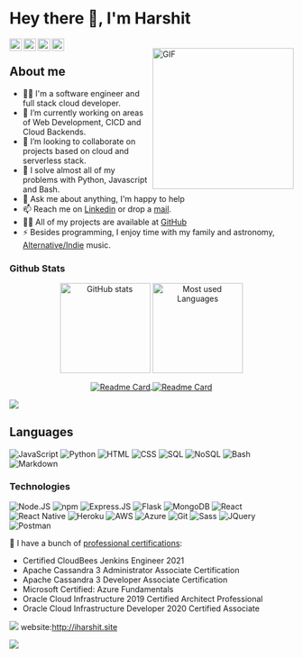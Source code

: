 # Hey there 🙏, I'm Harshit

<a href="https://iharshit.site">
  <img align="left" alt="Harshit Gupta | Portfolio and Blog" width="22px" src="https://img.icons8.com/pastel-glyph/2x/website.png" />
</a>
<a href="https://www.linkedin.com/in/harshit9715">
  <img align="left" alt="Harshit Gupta | LinkedIN" width="22px" src="https://cdn.jsdelivr.net/npm/simple-icons@v3/icons/linkedin.svg" />
</a>
<a href="https://twitter.com/harshit9715">
  <img align="left" alt="Harshit Gupta | Twitter" width="22px" src="https://cdn.jsdelivr.net/npm/simple-icons@v3/icons/twitter.svg" />
</a>
<a href="https://mail.google.com/mail/?view=cm&fs=1&tf=1&to=harshit9715@gmail.com">
  <img align="left" alt="Harshit Gupta | Mail" width="22px" src="https://cdn.jsdelivr.net/npm/simple-icons@3.13.0/icons/gmail.svg" />
</a>
<br>
<img height=250 align="right" src="https://media.giphy.com/media/jtiGPJsGGXGD9edyb9/source.gif" alt="GIF" />

## About me

- 🙋‍♂️ I'm a software engineer and full stack cloud developer.
- 🔭 I’m currently working on areas of Web Development, CICD and Cloud Backends.
- 👯 I’m looking to collaborate on projects based on cloud and serverless stack.
- :wrench: I solve almost all of my problems with Python, Javascript and Bash.
- 💬 Ask me about anything, I'm happy to help
- 📫 Reach me on [Linkedin](https://www.linkedin.com/in/harshit9715) or drop a [mail](https://mail.google.com/mail/?view=cm&fs=1&tf=1&to=harshit9715@gmail.com).
- 👨‍💻 All of my projects are available at [GitHub](https://github.com/harshit9715?tab=repositories)
- ⚡ Besides programming, I enjoy time with my family and astronomy, [Alternative/Indie](https://youtube.com/playlist?list=RDb8yuTJyXWmI) music.

### Github Stats

<p align="center">
    <img align="center" src="https://github-readme-stats.vercel.app/api?username=harshit9715&show_icons=true&count_private=true&include_all_commits=true&theme=blue-green&hide=contribs" alt="GitHub stats"  height="160px"/>
    <img align="center" src="https://github-readme-stats.vercel.app/api/top-langs/?username=harshit9715&layout=compact&langs_count=7&theme=blue-green" alt="Most used Languages" height="160px" />
</p>

<p align="center">
<a href="https://github.com/harshit9715/blog">
  <img align="center" alt="Readme Card" src="https://github-readme-stats.vercel.app/api/pin/?username=harshit9715&repo=blog&theme=blue-green" />
</a>

<a href="https://github.com/harshit9715/cdk-API-resume">
  <img align="center" alt="Readme Card" src="https://github-readme-stats.vercel.app/api/pin/?username=harshit9715&repo=cdk-API-resume&theme=blue-green" />
</a>
</p>

![](https://komarev.com/ghpvc/?username=harshit9715)
## Languages

![JavaScript](https://img.shields.io/badge/JavaScript-323330?&logo=javascript&logoColor=F7DF1E)
![Python](https://img.shields.io/badge/Python-14354C?&logo=python&logoColor=white)
![HTML](https://img.shields.io/badge/HTML5-E34F26?&logo=html5&logoColor=white)
![CSS](https://img.shields.io/badge/CSS3-1572B6?&logo=css3&logoColor=white)
![SQL](https://img.shields.io/badge/MySQL-00000F?&logo=mysql&logoColor=white)
![NoSQL](https://img.shields.io/badge/NoSQL-4EA94B?&logo=mongodb&logoColor=white)
![Bash](https://img.shields.io/badge/Shell_Script-121011?&logo=gnu-bash&logoColor=white)
![Markdown](https://img.shields.io/badge/Markdown-000000?&logo=markdown&logoColor=white)

### Technologies

![Node.JS](https://img.shields.io/badge/Node.js-43853D?&logo=node.js&logoColor=white)
![npm](https://img.shields.io/badge/npm-000?&logo=npm)
![Express.JS](https://img.shields.io/badge/Express.js-404D59?)
![Flask](https://img.shields.io/badge/Flask-000000?&logo=flask&logoColor=white)
![MongoDB](https://img.shields.io/badge/MongoDB-4EA94B?&logo=mongodb&logoColor=white)
![React](https://img.shields.io/badge/React-20232A?&logo=react&logoColor=61DAFB)
![React Native](https://img.shields.io/badge/React_Native-20232A?&logo=react&logoColor=61DAFB)
![Heroku](https://img.shields.io/badge/Heroku-430098?&logo=heroku&logoColor=white)
![AWS](https://img.shields.io/badge/Amazon_AWS-232F3E?&logo=amazon-aws&logoColor=white)
![Azure](https://img.shields.io/badge/Microsoft_Azure-0089D6?&logo=microsoft-azure&logoColor=white)
![Git](https://img.shields.io/badge/Git-000?&logo=git)
![Sass](https://img.shields.io/badge/Sass-000?&logo=sass)
![JQuery](https://img.shields.io/badge/JQuery-000?&logo=jquery)
![Postman](https://img.shields.io/badge/Postman-000?&logo=postman)

:scroll: I have a bunch of [professional certifications](https://www.youracclaim.com/users/harshit9715/badges):

- Certified CloudBees Jenkins Engineer 2021
- Apache Cassandra 3 Administrator Associate Certification
- Apache Cassandra 3 Developer Associate Certification
- Microsoft Certified: Azure Fundamentals
- Oracle Cloud Infrastructure 2019 Certified Architect Professional
- Oracle Cloud Infrastructure Developer 2020 Certified Associate

![](https://img.shields.io/website-up-down-green-red/http/monip.org.svg) website:http://iharshit.site

![](https://hit.yhype.me/github/profile?user_id=55243567)
